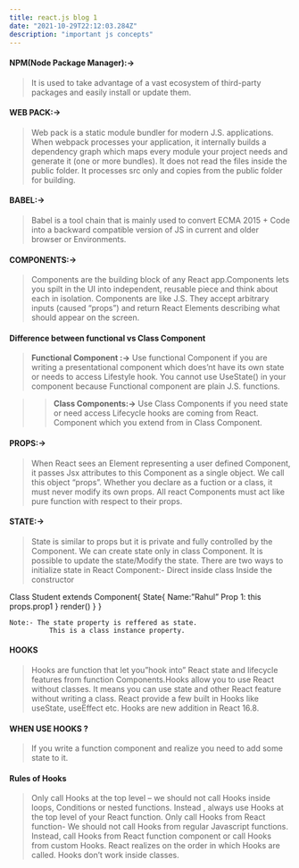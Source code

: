```yaml
---
title: react.js blog 1
date: "2021-10-29T22:12:03.284Z"
description: "important js concepts"
---
```


#### NPM(Node Package Manager):->
> It is used to take advantage of a vast ecosystem of third-party packages and easily install or update them.


#### WEB PACK:->
> Web pack is a static module bundler for modern J.S. applications. When webpack processes your application, it internally builds a dependency graph which maps every module your project needs and generate it (one or more bundles). It does not read the files inside the public folder. It processes src only and copies from the public folder for building.


 #### BABEL:->
> Babel is a tool chain that is mainly used to convert ECMA 2015 + Code into a backward compatible version of JS in current and older browser or Environments.

#### COMPONENTS:->
> Components are the building block of any React app.Components lets you spilt in the UI into independent, reusable piece and think about each in isolation.
 Components are like J.S. They accept arbitrary inputs (caused “props”) and return React Elements describing what should appear on the screen.


#### Difference between functional vs Class Component

> **Functional Component :->**
>Use functional Component if you are writing a presentational component which does’nt have its own state or needs to access Lifestyle hook. You cannot use UseState() in your component because Functional component are plain J.S. functions.

>>**Class Components:->**
Use Class Components if you need state or need access Lifecycle hooks are coming from React. Component which you extend from in Class Component.


#### PROPS:->
> When React sees an Element representing a user defined Component, it passes Jsx attributes to this Component as a single object. We call this object “props”.
Whether you declare as a fuction or a class, it must never modify its own props.
All react Components must act like pure function with respect to their props.

#### STATE:->
>State is similar to props but it is private and fully controlled by the Component. We can create state only in class Component. It is possible to update the state/Modify the state.
There are two ways to initialize state in React Component:-
Direct inside class
Inside the constructor




   Class Student extends Component{
State{
Name:”Rahul”
Prop 1: this props.prop1
}
render() }
}


    Note:- The state property is reffered as state.
              This is a class instance property.




#### HOOKS
>Hooks are function that let you”hook into” React state and lifecycle features from function Components.Hooks allow you to use React without classes. It means you can use state and other React feature without writing a class.
React provide a few built in Hooks like useState, useEffect etc.
Hooks are new addition in React 16.8.

#### WHEN USE HOOKS ?

> If you write a function component and realize you need to add some state to it.
>
#### Rules of Hooks
>
> Only call Hooks at the top level – we should not call Hooks inside loops, Conditions or nested functions. Instead , always use Hooks at the top level of your React function.
Only call Hooks from React function- We should not call Hooks from regular Javascript functions. Instead, call Hooks from React function component or call Hooks from custom Hooks.
React realizes on the order in which Hooks are called.
  Hooks don’t work inside classes.
>

 